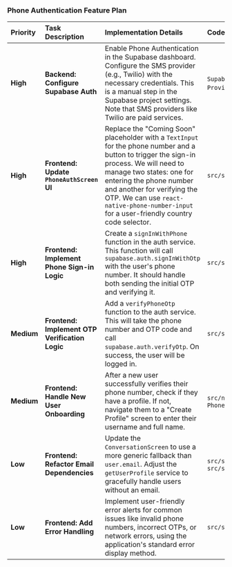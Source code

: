 ### Phone Authentication Feature Plan

| Priority | Task Description | Implementation Details | Code Pointers | Dependencies | Status |
| :--- | :--- | :--- | :--- | :--- | :--- |
| **High** | **Backend: Configure Supabase Auth** | Enable Phone Authentication in the Supabase dashboard. Configure the SMS provider (e.g., Twilio) with the necessary credentials. This is a manual step in the Supabase project settings. Note that SMS providers like Twilio are paid services. | `Supabase Dashboard` -> `Authentication` -> `Providers` -> `Phone` | None | Not Started |
| **High** | **Frontend: Update `PhoneAuthScreen` UI** | Replace the "Coming Soon" placeholder with a `TextInput` for the phone number and a button to trigger the sign-in process. We will need to manage two states: one for entering the phone number and another for verifying the OTP. We can use `react-native-phone-number-input` for a user-friendly country code selector. | `src/screens/PhoneAuthScreen/index.tsx` | `react-native-phone-number-input` package | Not Started |
| **High** | **Frontend: Implement Phone Sign-in Logic** | Create a `signInWithPhone` function in the auth service. This function will call `supabase.auth.signInWithOtp` with the user's phone number. It should handle both sending the initial OTP and verifying it. | `src/services/auth.ts` | Backend Config | Not Started |
| **Medium**| **Frontend: Implement OTP Verification Logic** | Add a `verifyPhoneOtp` function to the auth service. This will take the phone number and OTP code and call `supabase.auth.verifyOtp`. On success, the user will be logged in. | `src/services/auth.ts` | `signInWithPhone` | Not Started |
| **Medium**| **Frontend: Handle New User Onboarding** | After a new user successfully verifies their phone number, check if they have a profile. If not, navigate them to a "Create Profile" screen to enter their username and full name. | `src/navigation/AuthStack.tsx`, `PhoneAuthScreen` | OTP Verification | Not Started |
| **Low** | **Frontend: Refactor Email Dependencies** | Update the `ConversationScreen` to use a more generic fallback than `user.email`. Adjust the `getUserProfile` service to gracefully handle users without an email. | `src/screens/ConversationScreen/index.tsx`, `src/services/user.ts` | None | Not Started |
| **Low** | **Frontend: Add Error Handling** | Implement user-friendly error alerts for common issues like invalid phone numbers, incorrect OTPs, or network errors, using the application's standard error display method. | `src/screens/PhoneAuthScreen/index.tsx` | Sign-in/OTP Logic | Not Started | 